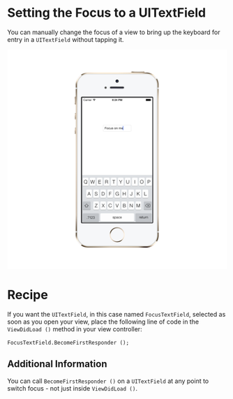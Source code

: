 Setting the Focus to a UITextField
==================================

You can manually change the focus of a view to bring up the keyboard for entry in a <code>UITextField</code> without tapping it. 

![Focus Screen](/SetUITextFieldFocus/ScreenShots/focusScreenShot.png)

Recipe 
======

<p>If you want the <code>UITextField</code>, in this case named <code>FocusTextField</code>, selected as soon as you open your view, place the following line of code in the <code>ViewDidLoad ()</code> method in your view controller:</p>

<pre><code>FocusTextField.BecomeFirstResponder ();</code></pre>



Additional Information
----------------------

You can call <code>BecomeFirstResponder ()</code> on a <code>UITextField</code> at any point to switch focus - not just inside <code>ViewDidLoad ()</code>.
